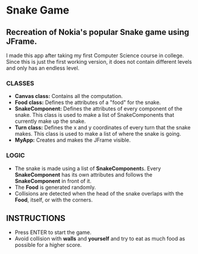 # Snake Game

## Recreation of Nokia's popular Snake game using JFrame. 

I made this app after taking my first Computer Science course in college. Since this is just the first working version, it does not contain different levels and only has an endless level. 

### CLASSES 

- **Canvas class:** Contains all the computation.
- **Food class:** Defines the attributes of a "food" for the snake.
- **SnakeComponent:** Defines the attributes of every component of the snake. This class is used to make a list of SnakeComponents that currently make up the snake.
- **Turn class:** Defines the x and y coordinates of every turn that the snake makes. This class is used to make a list of where the snake is going.
- **MyApp:** Creates and makes the JFrame visible. 

### LOGIC 

- The snake is made using a list of **SnakeComponent**s. Every **SnakeComponent** has its own attributes and follows the **SnakeComponent** in front of it. 
- The **Food** is generated randomly. 
- Collisions are detected when the head of the snake overlaps with the **Food**, itself, or with the corners. 

## INSTRUCTIONS

- Press ENTER to start the game. 
- Avoid collision with **walls** and **yourself** and try to eat as much food as possible for a higher score.  

